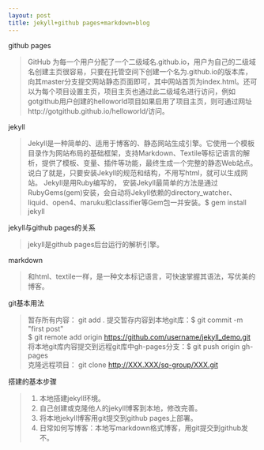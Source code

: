 ```yaml
---
layout: post
title: jekyll+github pages+markdown=blog
---
```

      
github pages  
> GitHub 为每一个用户分配了一个二级域名<user-id>.github.io，用户为自己的二级域名创建主页很容易，只要在托管空间下创建一个名为<user-id>.github.io的版本库，向其master分支提交网站静态页面即可，其中网站首页为index.html。还可以为每个项目设置主页，项目主页也通过此二级域名进行访问，例如gotgithub用户创建的helloworld项目如果启用了项目主页，则可通过网址http://gotgithub.github.io/helloworld/访问。   

jekyll
> Jekyll是一种简单的、适用于博客的、静态网站生成引擎。它使用一个模板目录作为网站布局的基础框架，支持Markdown、Textile等标记语言的解析，提供了模板、变量、插件等功能，最终生成一个完整的静态Web站点。说白了就是，只要安装Jekyll的规范和结构，不用写html，就可以生成网站。
> Jekyll是用Ruby编写的，
> 安装Jekyll最简单的方法是通过RubyGems(gem)安装，会自动将Jekyll依赖的directory_watcher、liquid、open4、maruku和classifier等Gem包一并安装。$ gem install jekyll
	
jekyll与github pages的关系
> jekyll是github pages后台运行的解析引擎。

markdown
> 和html、textile一样，是一种文本标记语言，可快速掌握其语法，写优美的博客。 

git基本用法
> 暂存所有内容： git add .
提交暂存内容到本地git库：$ git commit -m "first post"  
$ git remote add origin https://github.com/username/jekyll_demo.git     
将本地git库内容提交到远程git库中gh-pages分支：$ git push origin gh-pages       
克隆远程项目： git clone http://XXX.XXX/sq-group/XXX.git        
  
搭建的基本步骤
> 1. 本地搭建jekyll环境。      
> 2. 自己创建或克隆他人的jekyll博客到本地，修改完善。          
> 3. 将本地jekyll博客用git提交到github pages上部署。       
> 4. 日常如何写博客：本地写markdown格式博客，用git提交到github发不。

